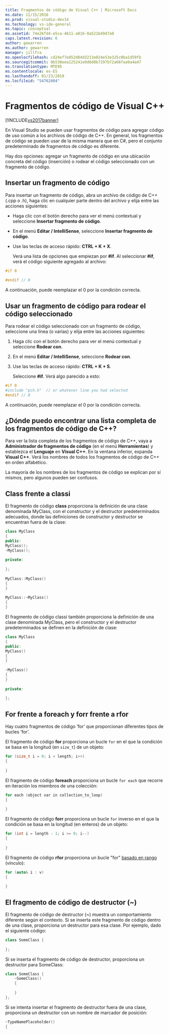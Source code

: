 ```yaml
---
title: Fragmentos de código de Visual C++ | Microsoft Docs
ms.date: 11/15/2016
ms.prod: visual-studio-dev14
ms.technology: vs-ide-general
ms.topic: conceptual
ms.assetid: 74e26fd4-e5ca-4611-a816-0a521b4947a0
caps.latest.revision: 6
author: gewarren
ms.author: gewarren
manager: jillfra
ms.openlocfilehash: cd24ef7e852d84d3213e024e53e325c0ba1d59fb
ms.sourcegitcommit: 8b538eea125241e9d6d8b7297b72a66faa9a4a47
ms.translationtype: MTE95
ms.contentlocale: es-ES
ms.lasthandoff: 01/23/2019
ms.locfileid: "54762084"
---
```

# <a name="visual-c-code-snippets"></a>Fragmentos de código de Visual C++
[!INCLUDE[vs2017banner](../includes/vs2017banner.md)]

En Visual Studio se pueden usar fragmentos de código para agregar código de uso común a los archivos de código de C++. En general, los fragmentos de código se pueden usar de la misma manera que en C#, pero el conjunto predeterminado de fragmentos de código es diferente.  
  
 Hay dos opciones: agregar un fragmento de código en una ubicación concreta del código (inserción) o rodear el código seleccionado con un fragmento de código.  
  
## <a name="inserting-a-code-snippet"></a>Insertar un fragmento de código  
 Para insertar un fragmento de código, abra un archivo de código de C++ (.cpp o .h), haga clic en cualquier parte dentro del archivo y elija entre las acciones siguientes:  
  
- Haga clic con el botón derecho para ver el menú contextual y seleccione **Insertar fragmento de código**.  
  
- En el menú **Editar / IntelliSense**, seleccione **Insertar fragmento de código**.  
  
- Use las teclas de acceso rápido: **CTRL + K + X**.  
  
  Verá una lista de opciones que empiezan por **#if**. Al seleccionar **#if**, verá el código siguiente agregado al archivo:  
  
```cpp  
#if 0  
  
#endif // 0  
```  
  
 A continuación, puede reemplazar el 0 por la condición correcta.  
  
## <a name="using-a-code-snippet-to-surround-selected-code"></a>Usar un fragmento de código para rodear el código seleccionado  
 Para rodear el código seleccionado con un fragmento de código, seleccione una línea (o varias) y elija entre las acciones siguientes:  
  
1. Haga clic con el botón derecho para ver el menú contextual y seleccione **Rodear con**.  
  
2. En el menú **Editar / IntelliSense**, seleccione **Rodear con**.  
  
3. Use las teclas de acceso rápido: **CTRL + K + S**.  
  
   Seleccione **#if**. Verá algo parecido a esto:  
  
```cpp  
#if 0  
#include "pch.h"  // or whatever line you had selected  
#endif // 0  
```  
  
 A continuación, puede reemplazar el 0 por la condición correcta.  
  
## <a name="where-can-i-find-a-complete-list-of-the-c-code-snippets"></a>¿Dónde puedo encontrar una lista completa de los fragmentos de código de C++?  
 Para ver la lista completa de los fragmentos de código de C++, vaya a **Administrador de fragmentos de código** (en el menú **Herramientas**) y establezca el **Lenguaje** en **Visual C++**. En la ventana inferior, expanda **Visual C++**. Verá los nombres de todos los fragmentos de código de C++ en orden alfabético.  
  
 La mayoría de los nombres de los fragmentos de código se explican por sí mismos, pero algunos pueden ser confusos.  
  
## <a name="class-vs-classi"></a>Class frente a classi  
 El fragmento de código **class** proporciona la definición de una clase denominada MyClass, con el constructor y el destructor predeterminados adecuados, donde las definiciones de constructor y destructor se encuentran fuera de la clase:  
  
```cpp  
class MyClass  
{  
public:  
MyClass();  
~MyClass();  
  
private:  
  
};  
  
MyClass::MyClass()  
{  
}  
  
MyClass::~MyClass()  
{  
}  
```  
  
 El fragmento de código classi también proporciona la definición de una clase denominada MyClass, pero el constructor y el destructor predeterminados se definen en la definición de clase:  
  
```cpp  
class MyClass  
{  
public:  
MyClass()  
{  
}  
  
~MyClass()  
{  
}  
  
private:  
  
};  
```  
  
## <a name="for-vs-foreach-vs-forr-vs-rfor"></a>For frente a foreach y forr frente a rfor  
 Hay cuatro fragmentos de código ’for’ que proporcionan diferentes tipos de bucles ’for’.  
  
 El fragmento de código **for** proporciona un bucle `for` en el que la condición se basa en la longitud (en `size_t`) de un objeto:  
  
```cpp  
for (size_t i = 0; i < length; i++)  
{  
  
}  
```  
  
 El fragmento de código **foreach** proporciona un bucle `for each` que recorre en iteración los miembros de una colección:  
  
```cpp  
for each (object var in collection_to_loop)  
{  
  
}  
```  
  
 El fragmento de código **forr** proporciona un bucle `for` inverso en el que la condición se basa en la longitud (en enteros) de un objeto:  
  
```cpp  
for (int i = length - 1; i >= 0; i--)  
{  
  
}  
```  
  
 El fragmento de código **rfor** proporciona un bucle "for" [basado en rango](http://msdn.microsoft.com/library/5750ba1d-ba48-4236-a923-e32de8345c2d) (vínculo):  
  
```cpp  
for (auto& i : v)  
{  
  
}  
```  
  
## <a name="the-destructor-snippet-"></a>El fragmento de código de destructor (~)  
 El fragmento de código de destructor (**~**) muestra un comportamiento diferente según el contexto. Si se inserta este fragmento de código dentro de una clase, proporciona un destructor para esa clase. Por ejemplo, dado el siguiente código:  
  
```cpp  
class SomeClass {  
  
};  
```  
  
 Si se inserta el fragmento de código de destructor, proporciona un destructor para SomeClass:  
  
```cpp  
class SomeClass {  
    ~SomeClass()  
    {  
  
    }  
};  
```  
  
 Si se intenta insertar el fragmento de destructor fuera de una clase, proporciona un destructor con un nombre de marcador de posición:  
  
```cpp  
~TypeNamePlaceholder()  
{  
  
```
